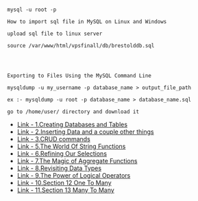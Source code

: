 
```

mysql -u root -p

How to import sql file in MySQL on Linux and Windows

upload sql file to linux server 

source /var/www/html/vpsfinall/db/brestolddb.sql



```

```

Exporting to Files Using the MySQL Command Line

mysqldump -u my_username -p database_name > output_file_path

ex :- mysqldump -u root -p database_name > database_name.sql

go to /home/user/ directory and download it

```


<ul> 


<li> 
<a href="https://github.com/kadawatha/mysql-guid/blob/master/0_Creating_Databases_and_Tables.md"> 
Link - 1.Creating Databases and Tables 
</a>
</li>

<li> 
<a href="https://github.com/kadawatha/mysql-guid/blob/master/1_Inserting_Data_and_a_couple_other_things.md"> Link - 2.Inserting Data and a couple other things </a>
</li>

<li>
 <a href="https://github.com/kadawatha/mysql-guid/blob/master/2_CRUD_commmands.md"> Link - 3.CRUD commands</a>
</li>
 


<li> <a href="https://github.com/kadawatha/mysql-guid/blob/master/3_The_World_Of_String_Functions.md"> Link - 5.The World Of String Functions</a></li>

<li> <a href="https://github.com/kadawatha/mysql-guid/blob/master/4_Refining_Our_Selections.md"> Link - 6.Refining Our Selections</a></li>

<li> <a href="https://github.com/kadawatha/mysql-guid/blob/master/5_The_Magic_of_Aggregate_Functions.md"> Link - 7.The Magic of Aggregate Functions</a></li>

<li> <a href="https://github.com/kadawatha/mysql-guid/blob/master/6_Revisiting_Data_Types.md"> Link - 8.Revisiting Data Types</a></li>

<li> <a href="https://github.com/kadawatha/mysql-guid/blob/master/7_The_Power_of_Logical_Operators.md"> Link - 9.The Power of Logical Operators</a></li>

<li> <a href="https://github.com/kadawatha/mysql-guid/blob/master/8_One_To_Many.md"> Link - 10.Section 12 One To Many</a></li>

<li> <a href="https://github.com/kadawatha/mysql-guid/blob/master/9_Many_To-Many.md"> Link - 11.Section 13 Many To Many</a></li>


</ul>

 
 
 
 
 
 
 
 
 
 
 
